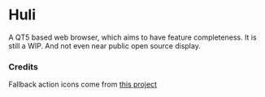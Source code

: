 # Huli
A QT5 based web browser, 
which aims to have feature completeness.
It is still a WIP. And not even near public open source
display.

### Credits
Fallback action icons come from [this project](https://materialdesignicons.com/)
